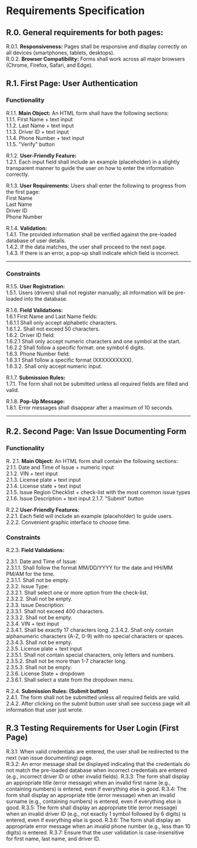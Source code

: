 # Requirements Specification

## R.0.   General requirements for both pages:   
R.0.1. **Responsiveness:** Pages shall be responsive and display correctly on all devices (smartphones, tablets, desktops).  
R.0.2. **Browser Compatibility:**  Forms shall work across all major browsers (Chrome, Firefox, Safari, and Edge).  

## R.1. First Page: User Authentication  

### Functionality
R.1.1. **Main Object:** An HTML form shall have the following sections:  
        1.1.1. First Name + text input   
        1.1.2. Last Name   + text input  
        1.1.3. Driver ID + text input  
        1.1.4. Phone Number + text input  
        1.1.5. "Verify" button  

R.1.2. **User-Friendly Feature:**  
    1.2.1. Each input field shall include an example (placeholder) in a slightly transparent manner to guide the user on how to enter the information correctly.  

R.1.3. **User Requirements:**  Users shall enter the following to progress from the first page:   
      First Name    
      Last Name  
      Driver ID  
      Phone Number  

R.1.4. **Validation:**     
   1.4.1. The provided information shall be verified against the pre-loaded database of user details.  
   1.4.2. If the data matches, the user shall proceed to the next page.  
   1.4.3. If there is an error, a pop-up shall indicate which field is incorrect.  


---


### Constraints

R.1.5. **User Registration:**    
    1.5.1. Users (drivers) shall not register manually; all information will be pre-loaded into the database.  

R.1.6. **Field Validations:**  
      1.6.1 First Name and Last Name fields:   
      1.6.1.1 Shall only accept alphabetic characters.  
      1.6.1.2. Shall not exceed 50 characters.  
      1.6.2. Driver ID field:        
      1.6.2.1 Shall only accept numeric characters and one symbol at the start.  
      1.6.2.2 Shall follow a specific format: one symbol 6 digits.  
      1.6.3. Phone Number field:       
      1.6.3.1 Shall follow a specific format (XXXXXXXXXX).  
      1.6.3.2. Shall only accept numeric input.  

R.1.7. **Submission Rules:**  
    1.7.1. The form shall not be submitted unless all required fields are filled and valid.  

R.1.8. **Pop-Up Message:**  
    1.8.1. Error messages shall disappear after a maximum of 10 seconds.  

---

## R.2. Second Page: Van Issue Documenting Form

### Functionality

R. 2.1. **Main Object:** An HTML form shall contain the following sections:  
      2.1.1. Date and Time of Issue + numeric input  
      2.1.2. VIN + text input  
      2.1.3. License plate + text input  
      2.1.4. License state + text input  
      2.1.5. Issue Region Checklist + check-list with the most common issue types  
      2.1.6. Issue Description + text input 
      2.1.7. "Submit"  button  

R.2.2 **User-Friendly Features:**  
   2.2.1. Each field will include an example (placeholder) to guide users.  
   2.2.2. Convenient graphic interface to choose time.
### Constraints

R.2.3. **Field Validations:**  

2.3.1. Date and Time of Issue:  
      2.3.1.1. Shall follow the format MM/DD/YYYY for the date and HH/MM PM/AM for the time.    
      2.3.1.1. Shall not be empty.  
2.3.2. Issue Type:  
     2.3.2.1. Shall select one or more option from the check-list.  
     2.3.2.2. Shall not be empty.  
2.3.3. Issue Description:  
     2.3.3.1. Shall not exceed 400 characters.  
     2.3.3.2. Shall not be empty.  
2.3.4. VIN + text input  
     2.3.4.1. Shall be exactly 17 characters long. 
     2.3.4.2. Shall only contain alphanumeric characters (A-Z, 0-9) with no special characters or spaces.  
     2.3.4.3. Shall not be empty.  
2.3.5. License plate + text input  
     2.3.5.1. Shall not contain special characters, only letters and numbers.  
     2.3.5.2. Shall not be more than 1-7 character long.  
     2.3.5.3. Shall not be empty.  
2.3.6. License State + dropdown  
     2.3.6.1. Shall select a state from the dropdown menu.  
     
R.2.4. **Submission Rules: (Submit button)**  
   2.4.1. The form shall not be submitted unless all required fields are valid.  
   2.4.2. After clicking on the submit button user shall see success page wit all information that user just wrote.

## R.3 Testing Requirements for User Login (First Page)

R.3.1: When valid credentials are entered, the user shall be redirected to the next (van issue documenting) page.  
R.3.2: An error message shall be displayed indicating that the credentials do not match the pre-loaded database when incorrect credentials are entered (e.g., incorrect driver ID or other invalid fields).
R.3.3: The form shall display an appropriate title (error message) when an invalid first name (e.g., containing numbers) is entered, even if everything else is good.
R.3.4: The form shall display an appropriate title (error message) when an invalid surname (e.g., containing numbers) is entered, even if everything else is good.
R.3.5: The form shall display an appropriate title (error message) when an invalid driver ID (e.g., not exactly 1 symbol followed by 6 digits) is entered, even if everything else is good.
R.3.6: The form shall display an appropriate error message when an invalid phone number (e.g., less than 10 digits) is entered.
R.3.7: Ensure that the user validation is case-insensitive for first name, last name, and driver ID.
